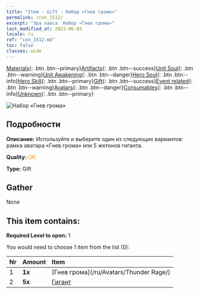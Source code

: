 ```yaml
---
title: "Item - Gift - Набор «Гнев грома»"
permalink: /con_1512/
excerpt: "Эра хаоса  Набор «Гнев грома»"
last_modified_at: 2021-06-03
locale: ru
ref: "con_1512.md"
toc: false
classes: wide
---
```

 [Materials](/ItemsRU/){: .btn .btn--primary}[Artifacts](/ItemsRU/Artifacts/){: .btn .btn--success}[Unit Soul](/ItemsRU/UnitSoul/){: .btn .btn--warning}[Unit Awakening](/ItemsRU/UnitAwakening/){: .btn .btn--danger}[Hero Soul](/ItemsRU/HeroSoul/){: .btn .btn--info}[Hero Skill](/ItemsRU/HeroSkill/){: .btn .btn--primary}[Gift](/ItemsRU/Gift/){: .btn .btn--success}[Event related](/ItemsRU/Events/){: .btn .btn--warning}[Avatars](/ItemsRU/Avatars/){: .btn .btn--danger}[Consumables](/ItemsRU/Consumables/){: .btn .btn--info}[Unknown](/ItemsRU/Unknown/){: .btn .btn--primary}

 ![Набор «Гнев грома»](/images/t/i_907126.png)

## Подробности
 **Описание:** Используйте и выберите один из следующих вариантов: рамка аватара «Гнев грома» или 5 жетонов гиганта.

 **Quality:** <span style="color: #FF8C00">OK</span>

 **Type:** Gift

## Gather

  None

## This item contains:

 **Required Level to open:** 1

 You would need to choose 1 item from the list (0):

  | Nr | Amount |     Item    |
  |:---|:-------|:------------|
  | 1 |  **1x** | [Гнев грома](/ru/Avatars/Thunder Rage/) |  | 
  | 2 |  **5x** | [Гигант](/ItemsRU/unt_241/) |  | 
